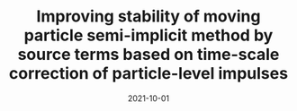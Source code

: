 ---
title: "Improving stability of moving particle semi-implicit method by source terms based on time-scale correction of particle-level impulses"
collection: publications
permalink: /publication/2021-10-01-improving-stability
date: 2021-10-01
venue: 'Engineering Analysis with Boundary Elements'
paperurl: 'https://doi.org/10.1016/j.enganabound.2021.06.018'
citation: 'Cheng, L. Y.; Amaro Junior, R. A.; Favero, E. H. (2021). &quot;Improving stability of moving particle semi-implicit method by source terms based on time-scale correction of particle-level impulses.&quot; <i>Engineering Analysis with Boundary Elements</i>'
---